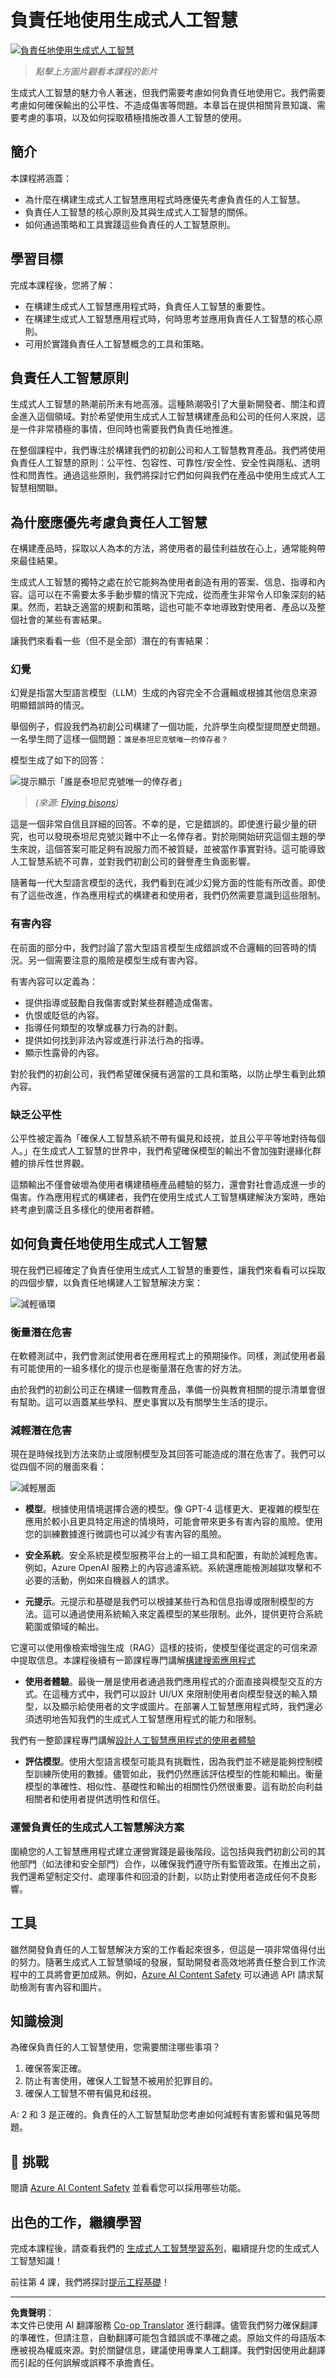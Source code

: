 <!--
CO_OP_TRANSLATOR_METADATA:
{
  "original_hash": "4d57fad773cbeb69c5dd62e65c34200d",
  "translation_date": "2025-10-17T23:42:28+00:00",
  "source_file": "03-using-generative-ai-responsibly/README.md",
  "language_code": "tw"
}
-->
# 負責任地使用生成式人工智慧

[![負責任地使用生成式人工智慧](../../../translated_images/03-lesson-banner.1ed56067a452d97709d51f6cc8b6953918b2287132f4909ade2008c936cd4af9.tw.png)](https://youtu.be/YOp-e1GjZdA?si=7Wv4wu3x44L1DCVj)

> _點擊上方圖片觀看本課程的影片_

生成式人工智慧的魅力令人著迷，但我們需要考慮如何負責任地使用它。我們需要考慮如何確保輸出的公平性、不造成傷害等問題。本章旨在提供相關背景知識、需要考慮的事項，以及如何採取積極措施改善人工智慧的使用。

## 簡介

本課程將涵蓋：

- 為什麼在構建生成式人工智慧應用程式時應優先考慮負責任的人工智慧。
- 負責任人工智慧的核心原則及其與生成式人工智慧的關係。
- 如何通過策略和工具實踐這些負責任的人工智慧原則。

## 學習目標

完成本課程後，您將了解：

- 在構建生成式人工智慧應用程式時，負責任人工智慧的重要性。
- 在構建生成式人工智慧應用程式時，何時思考並應用負責任人工智慧的核心原則。
- 可用於實踐負責任人工智慧概念的工具和策略。

## 負責任人工智慧原則

生成式人工智慧的熱潮前所未有地高漲。這種熱潮吸引了大量新開發者、關注和資金進入這個領域。對於希望使用生成式人工智慧構建產品和公司的任何人來說，這是一件非常積極的事情，但同時也需要我們負責任地推進。

在整個課程中，我們專注於構建我們的初創公司和人工智慧教育產品。我們將使用負責任人工智慧的原則：公平性、包容性、可靠性/安全性、安全性與隱私、透明性和問責性。通過這些原則，我們將探討它們如何與我們在產品中使用生成式人工智慧相關聯。

## 為什麼應優先考慮負責任人工智慧

在構建產品時，採取以人為本的方法，將使用者的最佳利益放在心上，通常能夠帶來最佳結果。

生成式人工智慧的獨特之處在於它能夠為使用者創造有用的答案、信息、指導和內容。這可以在不需要太多手動步驟的情況下完成，從而產生非常令人印象深刻的結果。然而，若缺乏適當的規劃和策略，這也可能不幸地導致對使用者、產品以及整個社會的某些有害結果。

讓我們來看看一些（但不是全部）潛在的有害結果：

### 幻覺

幻覺是指當大型語言模型（LLM）生成的內容完全不合邏輯或根據其他信息來源明顯錯誤時的情況。

舉個例子，假設我們為初創公司構建了一個功能，允許學生向模型提問歷史問題。一名學生問了這樣一個問題：`誰是泰坦尼克號唯一的倖存者？`

模型生成了如下的回答：

![提示顯示「誰是泰坦尼克號唯一的倖存者」](../../../03-using-generative-ai-responsibly/images/ChatGPT-titanic-survivor-prompt.webp)

> _(來源: [Flying bisons](https://flyingbisons.com?WT.mc_id=academic-105485-koreyst))_

這是一個非常自信且詳細的回答。不幸的是，它是錯誤的。即使進行最少量的研究，也可以發現泰坦尼克號災難中不止一名倖存者。對於剛開始研究這個主題的學生來說，這個答案可能足夠有說服力而不被質疑，並被當作事實對待。這可能導致人工智慧系統不可靠，並對我們初創公司的聲譽產生負面影響。

隨著每一代大型語言模型的迭代，我們看到在減少幻覺方面的性能有所改善。即使有了這些改進，作為應用程式的構建者和使用者，我們仍然需要意識到這些限制。

### 有害內容

在前面的部分中，我們討論了當大型語言模型生成錯誤或不合邏輯的回答時的情況。另一個需要注意的風險是模型生成有害內容。

有害內容可以定義為：

- 提供指導或鼓勵自我傷害或對某些群體造成傷害。
- 仇恨或貶低的內容。
- 指導任何類型的攻擊或暴力行為的計劃。
- 提供如何找到非法內容或進行非法行為的指導。
- 顯示性露骨的內容。

對於我們的初創公司，我們希望確保擁有適當的工具和策略，以防止學生看到此類內容。

### 缺乏公平性

公平性被定義為「確保人工智慧系統不帶有偏見和歧視，並且公平平等地對待每個人。」在生成式人工智慧的世界中，我們希望確保模型的輸出不會加強對邊緣化群體的排斥性世界觀。

這類輸出不僅會破壞為使用者構建積極產品體驗的努力，還會對社會造成進一步的傷害。作為應用程式的構建者，我們在使用生成式人工智慧構建解決方案時，應始終考慮到廣泛且多樣化的使用者群體。

## 如何負責任地使用生成式人工智慧

現在我們已經確定了負責任使用生成式人工智慧的重要性，讓我們來看看可以採取的四個步驟，以負責任地構建人工智慧解決方案：

![減輕循環](../../../translated_images/mitigate-cycle.babcd5a5658e1775d5f2cb47f2ff305cca090400a72d98d0f9e57e9db5637c72.tw.png)

### 衡量潛在危害

在軟體測試中，我們會測試使用者在應用程式上的預期操作。同樣，測試使用者最有可能使用的一組多樣化的提示也是衡量潛在危害的好方法。

由於我們的初創公司正在構建一個教育產品，準備一份與教育相關的提示清單會很有幫助。這可以涵蓋某些學科、歷史事實以及有關學生生活的提示。

### 減輕潛在危害

現在是時候找到方法來防止或限制模型及其回答可能造成的潛在危害了。我們可以從四個不同的層面來看：

![減輕層面](../../../translated_images/mitigation-layers.377215120b9a1159a8c3982c6bbcf41b6adf8c8fa04ce35cbaeeb13b4979cdfc.tw.png)

- **模型**。根據使用情境選擇合適的模型。像 GPT-4 這樣更大、更複雜的模型在應用於較小且更具特定用途的情境時，可能會帶來更多有害內容的風險。使用您的訓練數據進行微調也可以減少有害內容的風險。

- **安全系統**。安全系統是模型服務平台上的一組工具和配置，有助於減輕危害。例如，Azure OpenAI 服務上的內容過濾系統。系統還應能檢測越獄攻擊和不必要的活動，例如來自機器人的請求。

- **元提示**。元提示和基礎是我們可以根據某些行為和信息指導或限制模型的方法。這可以通過使用系統輸入來定義模型的某些限制。此外，提供更符合系統範圍或領域的輸出。

它還可以使用像檢索增強生成（RAG）這樣的技術，使模型僅從選定的可信來源中提取信息。本課程後續有一節課程專門講解[構建搜索應用程式](../08-building-search-applications/README.md?WT.mc_id=academic-105485-koreyst)

- **使用者體驗**。最後一層是使用者通過我們應用程式的介面直接與模型交互的方式。在這種方式中，我們可以設計 UI/UX 來限制使用者向模型發送的輸入類型，以及顯示給使用者的文字或圖片。在部署人工智慧應用程式時，我們還必須透明地告知我們的生成式人工智慧應用程式的能力和限制。

我們有一整節課程專門講解[設計人工智慧應用程式的使用者體驗](../12-designing-ux-for-ai-applications/README.md?WT.mc_id=academic-105485-koreyst)

- **評估模型**。使用大型語言模型可能具有挑戰性，因為我們並不總是能夠控制模型訓練所使用的數據。儘管如此，我們仍然應該評估模型的性能和輸出。衡量模型的準確性、相似性、基礎性和輸出的相關性仍然很重要。這有助於向利益相關者和使用者提供透明性和信任。

### 運營負責任的生成式人工智慧解決方案

圍繞您的人工智慧應用程式建立運營實踐是最後階段。這包括與我們初創公司的其他部門（如法律和安全部門）合作，以確保我們遵守所有監管政策。在推出之前，我們還希望制定交付、處理事件和回滾的計劃，以防止對使用者造成任何不良影響。

## 工具

雖然開發負責任的人工智慧解決方案的工作看起來很多，但這是一項非常值得付出的努力。隨著生成式人工智慧領域的發展，幫助開發者高效地將責任整合到工作流程中的工具將會更加成熟。例如，[Azure AI Content Safety](https://learn.microsoft.com/azure/ai-services/content-safety/overview?WT.mc_id=academic-105485-koreyst) 可以通過 API 請求幫助檢測有害內容和圖片。

## 知識檢測

為確保負責任的人工智慧使用，您需要關注哪些事項？

1. 確保答案正確。
1. 防止有害使用，確保人工智慧不被用於犯罪目的。
1. 確保人工智慧不帶有偏見和歧視。

A: 2 和 3 是正確的。負責任的人工智慧幫助您考慮如何減輕有害影響和偏見等問題。

## 🚀 挑戰

閱讀 [Azure AI Content Safety](https://learn.microsoft.com/azure/ai-services/content-safety/overview?WT.mc_id=academic-105485-koreyst) 並看看您可以採用哪些功能。

## 出色的工作，繼續學習

完成本課程後，請查看我們的 [生成式人工智慧學習系列](https://aka.ms/genai-collection?WT.mc_id=academic-105485-koreyst)，繼續提升您的生成式人工智慧知識！

前往第 4 課，我們將探討[提示工程基礎](../04-prompt-engineering-fundamentals/README.md?WT.mc_id=academic-105485-koreyst)！

---

**免責聲明**：  
本文件已使用 AI 翻譯服務 [Co-op Translator](https://github.com/Azure/co-op-translator) 進行翻譯。儘管我們努力確保翻譯的準確性，但請注意，自動翻譯可能包含錯誤或不準確之處。原始文件的母語版本應被視為權威來源。對於關鍵信息，建議使用專業人工翻譯。我們對因使用此翻譯而引起的任何誤解或誤釋不承擔責任。